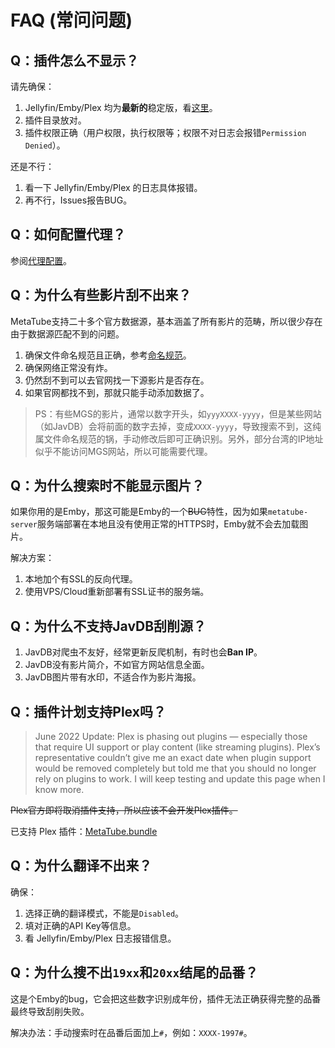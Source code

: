 # FAQ (常问问题)

## Q：插件怎么不显示？

请先确保：

1. Jellyfin/Emby/Plex 均为**最新的**稳定版，看[这里](./wiki/plugin-installation.md)。
2. 插件目录放对。
3. 插件权限正确（用户权限，执行权限等；权限不对日志会报错`Permission Denied`）。

还是不行：

1. 看一下 Jellyfin/Emby/Plex 的日志具体报错。
2. 再不行，Issues报告BUG。

## Q：如何配置代理？

参阅[代理配置](./wiki/proxy-configuration.md)。

## Q：为什么有些影片刮不出来？

MetaTube支持二十多个官方数据源，基本涵盖了所有影片的范畴，所以很少存在由于数据源匹配不到的问题。

1. 确保文件命名规范且正确，参考[命名规范](./wiki/naming-rules.md)。
2. 确保网络正常没有炸。
3. 仍然刮不到可以去官网找一下源影片是否存在。
4. 如果官网都找不到，那就只能手动添加数据了。

> PS：有些MGS的影片，通常以数字开头，如`yyyXXXX-yyyy`，但是某些网站（如JavDB）会将前面的数字去掉，变成`XXXX-yyyy`，导致搜索不到，这纯属文件命名规范的锅，手动修改后即可正确识别。另外，部分台湾的IP地址似乎不能访问MGS网站，所以可能需要代理。

## Q：为什么搜索时不能显示图片？

如果你用的是Emby，那这可能是Emby的一个~~BUG~~特性，因为如果`metatube-server`服务端部署在本地且没有使用正常的HTTPS时，Emby就不会去加载图片。

解决方案：

1. 本地加个有SSL的反向代理。
2. 使用VPS/Cloud重新部署有SSL证书的服务端。

## Q：为什么不支持JavDB刮削源？

1. JavDB对爬虫不友好，经常更新反爬机制，有时也会**Ban IP**。
2. JavDB没有影片简介，不如官方网站信息全面。
3. JavDB图片带有水印，不适合作为影片海报。

## Q：插件计划支持Plex吗？

> June 2022 Update: Plex is phasing out plugins — especially those that require UI support or play content (like streaming plugins). Plex’s representative couldn’t give me an exact date when plugin support would be removed completely but told me that you should no longer rely on plugins to work. I will keep testing and update this page when I know more.

~~Plex官方即将取消插件支持，所以应该不会开发Plex插件。~~

已支持 Plex 插件：[MetaTube.bundle](https://github.com/metatube-community/metatube-plex-plugins)

## Q：为什么翻译不出来？

确保：

1. 选择正确的翻译模式，不能是`Disabled`。
2. 填对正确的API Key等信息。
3. 看 Jellyfin/Emby/Plex 日志报错信息。

## Q：为什么搜不出`19xx`和`20xx`结尾的品番？

这是个Emby的bug，它会把这些数字识别成年份，插件无法正确获得完整的品番最终导致刮削失败。

解决办法：手动搜索时在品番后面加上`#`，例如：`XXXX-1997#`。

